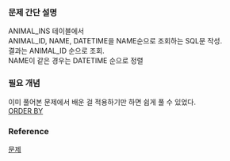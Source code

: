 ### 문제 간단 설명
ANIMAL_INS 테이블에서<br>
ANIMAL_ID, NAME, DATETIME을 NAME순으로 조회하는 SQL문 작성.<br>
결과는 ANIMAL_ID 순으로 조회.<br>
NAME이 같은 경우는 DATETIME 순으로 정렬<br>

### 필요 개념
이미 풀어본 문제에서 배운 걸 적용하기만 하면 쉽게 풀 수 있었다.<br>
[ORDER BY](https://github.com/gitubanana/SQL_study/blob/main/select/%EC%9D%B8%EA%B8%B0%EC%9E%88%EB%8A%94_%EC%95%84%EC%9D%B4%EC%8A%A4%ED%81%AC%EB%A6%BC/README.md#order-by)<br>

### Reference
[문제](https://school.programmers.co.kr/learn/courses/30/lessons/59404)<br>